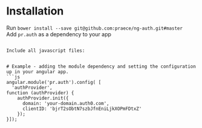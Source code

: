 # Installation
Run `bower install --save git@github.com:praece/ng-auth.git#master`<br>
Add `pr.auth` as a dependency to your app
```

Include all javascript files:
```
<script src="../bower_components/praece-ng-auth/dist/praece-ng-auth.js"></script>
<script src="../bower_components/ui-router/release/angular-ui-router.js"></script>
<script src="../bower_components/a0-angular-storage/dist/angular-storage.js"></script>
<script src="../bower_components/angular-jwt/dist/angular-jwt.js"></script>
<script src="../bower_components/angular-cookies/angular-cookies.js"></script>
<script src="../bower_components/auth0.js/build/auth0.js"></script>
<script src="../bower_components/auth0-angular/build/auth0-angular.js"></script>
<script src="../bower_components/auth0-lock/build/auth0-lock.js"></script>
```

# Example - adding the module dependency and setting the configuration up in your angular app.
```js
angular.module('pr.auth').config( [
  'authProvider',
function (authProvider) {
    authProvider.init({
      domain: 'your-domain.auth0.com',
      clientID: 'bjrT2sObtN7szbJfnEniLjkXOPmFDtxZ'
    });
}]);
```
